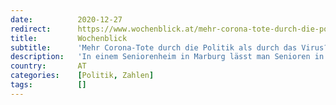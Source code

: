 ```yaml
---
date:          2020-12-27
redirect:      https://www.wochenblick.at/mehr-corona-tote-durch-die-politik-als-durch-das-virus/
title:         Wochenblick
subtitle:      'Mehr Corona-Tote durch die Politik als durch das Virus?'
description:   'In einem Seniorenheim in Marburg lässt man Senioren in ihren eigenen Fäkalien liegen. Anderswo werden Patienten sinnlos zu Tode beatmet.'
country:       AT
categories:    [Politik, Zahlen]
tags:          []
---
```

